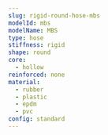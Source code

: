 ```yaml
---
slug: rigid-round-hose-mbs
modelId: mbs
modelName: MBS
type: hose
stiffness: rigid
shape: round
core:
  - hollow
reinforced: none
material:
  - rubber
  - plastic
  - epdm
  - pvc
config: standard
---
```

